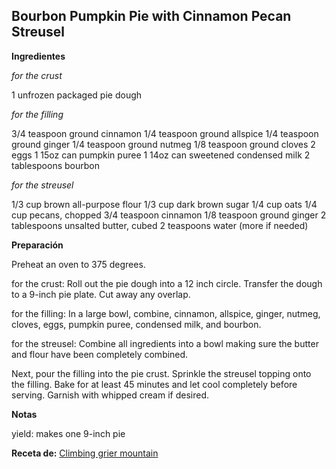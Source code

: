 ## Bourbon Pumpkin Pie with Cinnamon Pecan Streusel

**Ingredientes**

*for the crust*

1 unfrozen packaged pie dough

*for the filling*

3/4 teaspoon ground cinnamon
1/4 teaspoon ground allspice
1/4 teaspoon ground ginger
1/4 teaspoon ground nutmeg
1/8 teaspoon ground cloves
2 eggs
1 15oz can pumpkin puree
1 14oz can sweetened condensed milk
2 tablespoons bourbon

*for the streusel*

1/3 cup brown all-purpose flour
1/3 cup dark brown sugar
1/4 cup oats
1/4 cup pecans, chopped
3/4 teaspoon cinnamon
1/8 teaspoon ground ginger
2 tablespoons unsalted butter, cubed
2 teaspoons water (more if needed)

**Preparación**

Preheat an oven to 375 degrees.

for the crust:
Roll out the pie dough into a 12 inch circle. Transfer the dough to a 9-inch pie plate. Cut away any overlap.

for the filling:
In a large bowl, combine, cinnamon, allspice, ginger, nutmeg, cloves, eggs, pumpkin puree, condensed milk, and bourbon.

for the streusel:
Combine all ingredients into a bowl making sure the butter and flour have been completely combined.

Next, pour the filling into the pie crust. Sprinkle the streusel topping onto the filling. Bake for at least 45 minutes and let cool completely before serving. Garnish with whipped cream if desired.

**Notas**

yield: makes one 9-inch pie

**Receta de:** [Climbing grier mountain](http://www.climbinggriermountain.com/2014/11/foodie-fridays-bourbon-pumpkin-pie-with-cinnamon-pecan-streusel.html)

